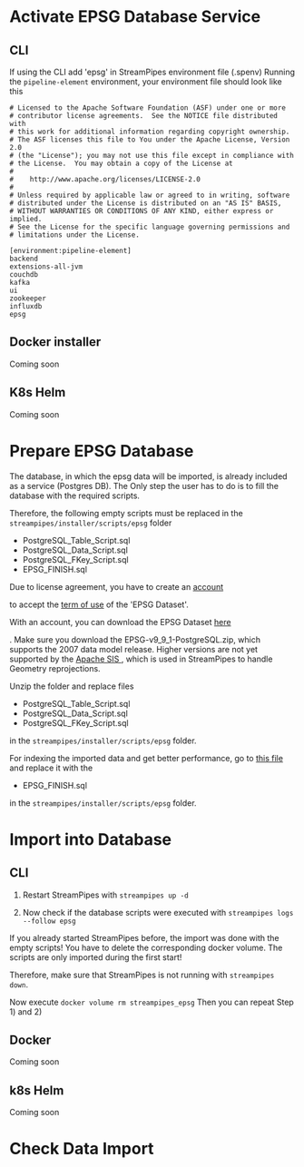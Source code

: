 <!--
  ~ Licensed to the Apache Software Foundation (ASF) under one or more
  ~ contributor license agreements.  See the NOTICE file distributed with
  ~ this work for additional information regarding copyright ownership.
  ~ The ASF licenses this file to You under the Apache License, Version 2.0
  ~ (the "License"); you may not use this file except in compliance with
  ~ the License.  You may obtain a copy of the License at
  ~
  ~    http://www.apache.org/licenses/LICENSE-2.0
  ~
  ~ Unless required by applicable law or agreed to in writing, software
  ~ distributed under the License is distributed on an "AS IS" BASIS,
  ~ WITHOUT WARRANTIES OR CONDITIONS OF ANY KIND, either express or implied.
  ~ See the License for the specific language governing permissions and
  ~ limitations under the License.
  ~
  -->

# Activate EPSG Database Service

## CLI
If using the CLI add 'epsg' in StreamPipes environment file (.spenv)
Running the `pipeline-element` environment, your environment file should look like this

```
# Licensed to the Apache Software Foundation (ASF) under one or more
# contributor license agreements.  See the NOTICE file distributed with
# this work for additional information regarding copyright ownership.
# The ASF licenses this file to You under the Apache License, Version 2.0
# (the "License"); you may not use this file except in compliance with
# the License.  You may obtain a copy of the License at
#
#    http://www.apache.org/licenses/LICENSE-2.0
#
# Unless required by applicable law or agreed to in writing, software
# distributed under the License is distributed on an "AS IS" BASIS,
# WITHOUT WARRANTIES OR CONDITIONS OF ANY KIND, either express or implied.
# See the License for the specific language governing permissions and
# limitations under the License.

[environment:pipeline-element]
backend
extensions-all-jvm
couchdb
kafka
ui
zookeeper
influxdb
epsg

```


## Docker installer

Coming soon


## K8s Helm

Coming soon



# Prepare EPSG Database

The database, in which the epsg data will be imported, is already included as a service (Postgres DB). The Only step the user has to do is to fill the database with the required scripts.

Therefore, the following empty scripts must be replaced in the `streampipes/installer/scripts/epsg` folder

* PostgreSQL_Table_Script.sql
* PostgreSQL_Data_Script.sql
* PostgreSQL_FKey_Script.sql
* EPSG_FINISH.sql

Due to license agreement, you have to create an <a href="https://epsg.org/user/register/" target="_blank">account</a>


to accept the <a href="https://epsg.org/terms-of-use.html" target="_blank">term of use</a> of the 'EPSG Dataset'.

With an account, you can download the EPSG Dataset <a href="https://epsg.org/archives.html" target="_blank">here</a>

.
Make sure you download the EPSG-v9_9_1-PostgreSQL.zip, which supports the 2007 data model release. Higher versions are not 
yet supported by the <a href="https://sis.apache.org/" target="_blank">Apache SIS </a>, which is used in StreamPipes to handle Geometry reprojections.

Unzip the folder and replace files
* PostgreSQL_Table_Script.sql
* PostgreSQL_Data_Script.sql
* PostgreSQL_FKey_Script.sql

in the `streampipes/installer/scripts/epsg` folder.

For indexing the imported data and get better performance, go to 
<a href="https://github.com/apache/sis/blob/master/core/sis-referencing/src/main/resources/org/apache/sis/referencing/factory/sql/EPSG_Finish.sql" target="_blank">this file</a>
and replace it with the
* EPSG_FINISH.sql

in the `streampipes/installer/scripts/epsg` folder.

# Import into Database

## CLI

1) Restart StreamPipes with `streampipes up -d`

2) Now check if the database scripts were executed with
   `streampipes logs --follow epsg`

If you already started StreamPipes before, the import was done with the empty scripts! You have to delete the corresponding docker volume. The scripts are only imported during the first start!

Therefore, make sure that StreamPipes is not running with `streampipes down`.

Now execute  `docker volume rm streampipes_epsg`
Then you can repeat Step 1) and 2)


## Docker

Coming soon


## k8s Helm

Coming soon


# Check Data Import










